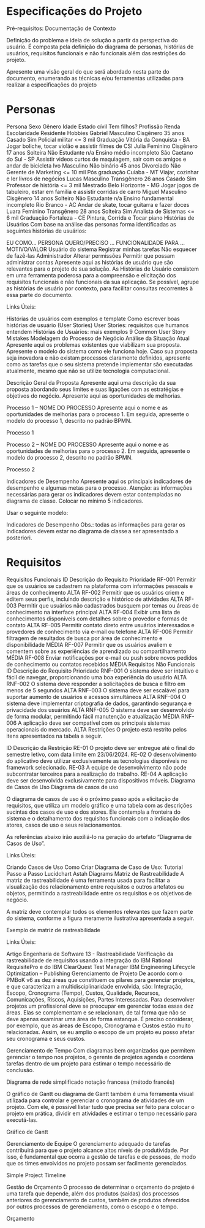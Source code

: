 # Especificações do Projeto
Pré-requisitos: Documentação de Contexto

Definição do problema e ideia de solução a partir da perspectiva do usuário. É composta pela definição do diagrama de personas, histórias de usuários, requisitos funcionais e não funcionais além das restrições do projeto.

Apresente uma visão geral do que será abordado nesta parte do documento, enumerando as técnicas e/ou ferramentas utilizadas para realizar a especificações do projeto

# Personas
Persona	Sexo	Gênero	Idade	Estado cívil	Tem filhos?	Profissão	Renda	Escolaridade	Residente	Hobbies
Gabriel	Masculino	Cisgênero	35 anos	Casado	Sim	Policial militar	<= 3 mil	Graduação	Vitória da Conquista - BA	Jogar boliche, tocar violão e assistir filmes de CSI
Julia	Feminino	Cisgênero	17 anos	Solteira	Não	Estudante	n/a	Ensino médio incompleto	São Caetano do Sul - SP	Assistir videos curtos de maquiagem, sair com os amigos e andar de bicicleta
Ivo	Masculino	Não binário	45 anos	Divorciado	Não	Gerente de Marketing	<= 10 mil	Pós graduação	Cuiaba - MT	Viajar, cozinhar e ler livros de negócios
Lucas	Masculino	Transgênero	26 anos	Casado	Sim	Professor de história	<= 3 mil	Mestrado	Belo Horizonte - MG	Jogar jogos de tabuleiro, estar em família e assistir corridas de carro
Miguel	Masculino	Cisgênero	14 anos	Solteiro	Não	Estudante	n/a	Ensino fundamental incompleto	Rio Branco - AC	Andar de skate, tocar guitarra e fazer doces
Luara	Feminino	Transgênero	28 anos	Solteira	Sim	Analista de Sistemas	<= 6 mil	Graduação	Fortaleza - CE	Pintura, Corrida e Tocar piano
Histórias de Usuários
Com base na análise das personas forma identificadas as seguintes histórias de usuários:

EU COMO... PERSONA	QUERO/PRECISO ... FUNCIONALIDADE	PARA ... MOTIVO/VALOR
Usuário do sistema	Registrar minhas tarefas	Não esquecer de fazê-las
Administrador	Alterar permissões	Permitir que possam administrar contas
Apresente aqui as histórias de usuário que são relevantes para o projeto de sua solução. As Histórias de Usuário consistem em uma ferramenta poderosa para a compreensão e elicitação dos requisitos funcionais e não funcionais da sua aplicação. Se possível, agrupe as histórias de usuário por contexto, para facilitar consultas recorrentes à essa parte do documento.

Links Úteis:

Histórias de usuários com exemplos e template
Como escrever boas histórias de usuário (User Stories)
User Stories: requisitos que humanos entendem
Histórias de Usuários: mais exemplos
9 Common User Story Mistakes
Modelagem do Processo de Negócio
Análise da Situação Atual
Apresente aqui os problemas existentes que viabilizam sua proposta. Apresente o modelo do sistema como ele funciona hoje. Caso sua proposta seja inovadora e não existam processos claramente definidos, apresente como as tarefas que o seu sistema pretende implementar são executadas atualmente, mesmo que não se utilize tecnologia computacional.

Descrição Geral da Proposta
Apresente aqui uma descrição da sua proposta abordando seus limites e suas ligações com as estratégias e objetivos do negócio. Apresente aqui as oportunidades de melhorias.

Processo 1 – NOME DO PROCESSO
Apresente aqui o nome e as oportunidades de melhorias para o processo 1. Em seguida, apresente o modelo do processo 1, descrito no padrão BPMN.

Processo 1

Processo 2 – NOME DO PROCESSO
Apresente aqui o nome e as oportunidades de melhorias para o processo 2. Em seguida, apresente o modelo do processo 2, descrito no padrão BPMN.

Processo 2

Indicadores de Desempenho
Apresente aqui os principais indicadores de desempenho e algumas metas para o processo. Atenção: as informações necessárias para gerar os indicadores devem estar contempladas no diagrama de classe. Colocar no mínimo 5 indicadores.

Usar o seguinte modelo:

Indicadores de Desempenho Obs.: todas as informações para gerar os indicadores devem estar no diagrama de classe a ser apresentado a posteriori.

# Requisitos
Requisitos Funcionais
ID	Descrição do Requisito	Prioridade
RF-001	Permitir que os usuários se cadastrem na plataforma com informações pessoais e áreas de conhecimento	ALTA
RF-002	Permitir que os usuários criem e editem seus perfis, incluindo descrição e histórico de atividades	ALTA
RF-003	Permitir que usuários não cadastrados busquem por temas ou áreas de conhecimento na interface principal	ALTA
RF-004	Exibir uma lista de conhecimentos disponíveis com detalhes sobre o provedor e formas de contato	ALTA
RF-005	Permitir contato direto entre usuários interessados e provedores de conhecimento via e-mail ou telefone	ALTA
RF-006	Permitir filtragem de resultados de busca por área de conhecimento e disponibilidade	MÉDIA
RF-007	Permitir que os usuários avaliem e comentem sobre as experiências de aprendizado ou compartilhamento	MÉDIA
RF-008	Enviar notificações por e-mail ou push sobre novos pedidos de conhecimento ou contatos recebidos	MÉDIA
Requisitos Não Funcionais
ID	Descrição do Requisito	Prioridade
RNF-001	O sistema deve ser intuitivo e fácil de navegar, proporcionando uma boa experiência do usuário	ALTA
RNF-002	O sistema deve responder a solicitações de busca e filtro em menos de 5 segundos	ALTA
RNF-003	O sistema deve ser escalável para suportar aumento de usuários e acessos simultâneos	ALTA
RNF-004	O sistema deve implementar criptografia de dados, garantindo segurança e privacidade dos usuários	ALTA
RNF-005	O sistema deve ser desenvolvido de forma modular, permitindo fácil manutenção e atualização	MÉDIA
RNF-006	A aplicação deve ser compatível com os principais sistemas operacionais do mercado.	ALTA
Restrições
O projeto está restrito pelos itens apresentados na tabela a seguir.

ID	Descrição da Restrição
RE-01	O projeto deve ser entregue até o final do semestre letivo, com data limite em 23/06/2024.
RE-02	O desenvolvimento do aplicativo deve utilizar exclusivamente as tecnologias disponíveis no framework selecionado.
RE-03	A equipe de desenvolvimento não pode subcontratar terceiros para a realização do trabalho.
RE-04	A aplicação deve ser desenvolvida exclusivamente para dispositivos móveis.
Diagrama de Casos de Uso
Diagrama de casos de uso

O diagrama de casos de uso é o próximo passo após a elicitação de requisitos, que utiliza um modelo gráfico e uma tabela com as descrições sucintas dos casos de uso e dos atores. Ele contempla a fronteira do sistema e o detalhamento dos requisitos funcionais com a indicação dos atores, casos de uso e seus relacionamentos.

As referências abaixo irão auxiliá-lo na geração do artefato “Diagrama de Casos de Uso”.

Links Úteis:

Criando Casos de Uso
Como Criar Diagrama de Caso de Uso: Tutorial Passo a Passo
Lucidchart
Astah
Diagrams
Matriz de Rastreabilidade
A matriz de rastreabilidade é uma ferramenta usada para facilitar a visualização dos relacionamento entre requisitos e outros artefatos ou objetos, permitindo a rastreabilidade entre os requisitos e os objetivos de negócio.

A matriz deve contemplar todos os elementos relevantes que fazem parte do sistema, conforme a figura meramente ilustrativa apresentada a seguir.

Exemplo de matriz de rastreabilidade

Links Úteis:

Artigo Engenharia de Software 13 - Rastreabilidade
Verificação da rastreabilidade de requisitos usando a integração do IBM Rational RequisitePro e do IBM ClearQuest Test Manager
IBM Engineering Lifecycle Optimization – Publishing
Gerenciamento de Projeto
De acordo com o PMBoK v6 as dez áreas que constituem os pilares para gerenciar projetos, e que caracterizam a multidisciplinaridade envolvida, são: Integração, Escopo, Cronograma (Tempo), Custos, Qualidade, Recursos, Comunicações, Riscos, Aquisições, Partes Interessadas. Para desenvolver projetos um profissional deve se preocupar em gerenciar todas essas dez áreas. Elas se complementam e se relacionam, de tal forma que não se deve apenas examinar uma área de forma estanque. É preciso considerar, por exemplo, que as áreas de Escopo, Cronograma e Custos estão muito relacionadas. Assim, se eu amplio o escopo de um projeto eu posso afetar seu cronograma e seus custos.

Gerenciamento de Tempo
Com diagramas bem organizados que permitem gerenciar o tempo nos projetos, o gerente de projetos agenda e coordena tarefas dentro de um projeto para estimar o tempo necessário de conclusão.

Diagrama de rede simplificado notação francesa (método francês)

O gráfico de Gantt ou diagrama de Gantt também é uma ferramenta visual utilizada para controlar e gerenciar o cronograma de atividades de um projeto. Com ele, é possível listar tudo que precisa ser feito para colocar o projeto em prática, dividir em atividades e estimar o tempo necessário para executá-las.

Gráfico de Gantt

Gerenciamento de Equipe
O gerenciamento adequado de tarefas contribuirá para que o projeto alcance altos níveis de produtividade. Por isso, é fundamental que ocorra a gestão de tarefas e de pessoas, de modo que os times envolvidos no projeto possam ser facilmente gerenciados.

Simple Project Timeline

Gestão de Orçamento
O processo de determinar o orçamento do projeto é uma tarefa que depende, além dos produtos (saídas) dos processos anteriores do gerenciamento de custos, também de produtos oferecidos por outros processos de gerenciamento, como o escopo e o tempo.

Orçamento
